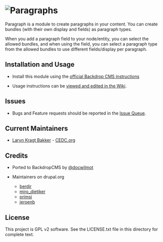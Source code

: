 # ![Paragraphs](https://github.com/backdrop-contrib/paragraphs/blob/1.x-1.x/images/paragraphs.png "Paragraphs for BackdropCMS")

Paragraph is a module to create paragraphs in your content.
You can create bundles (with their own display and fields) as paragraph types.

When you add a paragraph field to your node/entity, you can select the allowed 
bundles, and when using the field, you can select a paragraph type from the 
allowed bundles to use different fields/display per paragraph.

## Installation and Usage

- Install this module using the [official Backdrop CMS instructions](https://backdropcms.org/guide/modules)

- Usage instructions can be [viewed and edited in the Wiki](https://github.com/backdrop-contrib/paragraphs/wiki).

## Issues

 - Bugs and Feature requests should be reported in the [Issue Queue](https://github.com/backdrop-contrib/paragraphs/issues).

## Current Maintainers

 - [Laryn Kragt Bakker](https://github.com/laryn) - [CEDC.org](https://cedc.org)

## Credits

 - Ported to BackdropCMS by [@docwilmot](https://github.com/docwilmot)

 - Maintainers on drupal.org
    - [berdir](https://www.drupal.org/u/berdir)
    - [miro_dietiker](https://www.drupal.org/u/miro_dietiker)
    - [primsi](https://www.drupal.org/u/primsi)
    - [jeroenb](https://www.drupal.org/u/jeroenb)

## License

This project is GPL v2 software. See the LICENSE.txt file in this directory for
complete text.
